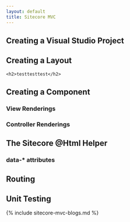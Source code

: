 ```yaml
---
layout: default
title: Sitecore MVC
---
```


## Creating a Visual Studio Project

## Creating a Layout

	<h2>testtesttest</h2>

## Creating a Component

### View Renderings

### Controller Renderings

## The Sitecore @Html Helper

### data-* attributes

## Routing

## Unit Testing

{% include sitecore-mvc-blogs.md %}